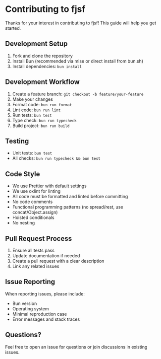 # Contributing to fjsf

Thanks for your interest in contributing to fjsf! This guide will help you get started.

## Development Setup

1. Fork and clone the repository
2. Install Bun (recommended via mise or direct install from bun.sh)
3. Install dependencies: `bun install`

## Development Workflow

1. Create a feature branch: `git checkout -b feature/your-feature`
2. Make your changes
3. Format code: `bun run format`
4. Lint code: `bun run lint`
5. Run tests: `bun test`
6. Type check: `bun run typecheck`
7. Build project: `bun run build`

## Testing

- Unit tests: `bun test`
- All checks: `bun run typecheck && bun test`

## Code Style

- We use Prettier with default settings
- We use oxlint for linting
- All code must be formatted and linted before committing
- No code comments
- Functional programming patterns (no spread/rest, use concat/Object.assign)
- Hoisted conditionals
- No nesting

## Pull Request Process

1. Ensure all tests pass
2. Update documentation if needed
3. Create a pull request with a clear description
4. Link any related issues

## Issue Reporting

When reporting issues, please include:

- Bun version
- Operating system
- Minimal reproduction case
- Error messages and stack traces

## Questions?

Feel free to open an issue for questions or join discussions in existing issues.
